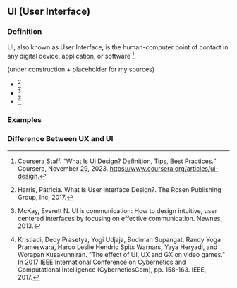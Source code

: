## UI (User Interface)
### Definition

UI, also known as User Interface, is the human-computer point of contact in any  digital device, application, or software [^coursera01ui].

(under construction + placeholder for my sources)
- [^harris02ui]
- [^mckay03ui]
- [^kristiadi04ui]

### Examples

### Difference Between UX and UI



[^coursera01ui]: Coursera Staff. “What Is Ui Design? Definition, Tips, Best Practices.” Coursera, November 29, 2023. https://www.coursera.org/articles/ui-design. 
[^harris02ui]: Harris, Patricia. What Is User Interface Design?. The Rosen Publishing Group, Inc, 2017.
[^mckay03ui]: McKay, Everett N. UI is communication: How to design intuitive, user centered interfaces by focusing on effective communication. Newnes, 2013.
[^kristiadi04ui]: Kristiadi, Dedy Prasetya, Yogi Udjaja, Budiman Supangat, Randy Yoga Prameswara, Harco Leslie Hendric Spits Warnars, Yaya Heryadi, and Worapan Kusakunniran. "The effect of UI, UX and GX on video games." In 2017 IEEE International Conference on Cybernetics and Computational Intelligence (CyberneticsCom), pp. 158-163. IEEE, 2017.



